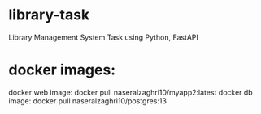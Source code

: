 # library-task
Library Management System Task using Python, FastAPI 

# docker images:
docker web image: docker pull naseralzaghri10/myapp2:latest
docker db image: docker pull naseralzaghri10/postgres:13
